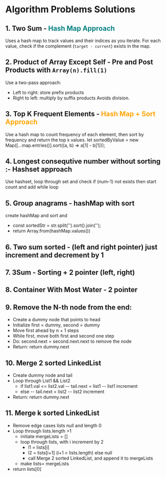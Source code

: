 # Algorithm Problems Solutions

## 1. Two Sum - <span style="color: teal;">Hash Map Approach</span>
Uses a hash map to track values and their indices as you iterate. For each value, check if the complement (`target - current`) exists in the map.

## 2. Product of Array Except Self - Pre and Post Products with `Array(n).fill(1)`
Use a two-pass approach:
- Left to right: store prefix products
- Right to left: multiply by suffix products
Avoids division.

## 3. Top K Frequent Elements - <span style="color: orange;">Hash Map + Sort Approach</span>
Use a hash map to count frequency of each element, then sort by frequency and return the top `k` values.
let sortedByValue = new Map([...map.entries()].sort((a, b) => a[1] - b[1]));

## 4. Longest consequtive number without sorting :- Hashset approach 
Use hashset, loop through set and check if (num-1) not exists then start count and add while loop 

## 5. Group anagrams - hashMap with sort
create hashMap and sort and 
- const sortedStr = str.split('').sort().join('');
- return Array.from(hashMap.values())

## 6. Two sum sorted - (left and right pointer) just increment and decrement by 1


## 7. 3Sum - Sorting + 2 pointer (left, right)

## 8. Container With Most Water - 2 pointer

## 9. Remove the N-th node from the end:
- Create a dummy node that points to head
- Initialize first = dummy, second = dummy
- Move first ahead by n + 1 steps
- While first, move both first and second one step
- Do: second.next = second.next.next to remove the node
- Return: return dummy.next

## 10. Merge 2 sorted LinkedList
  - Create dummy node and tail
  - Loop through List1 && List2
    - if list1.val <= list2.val
        -- tail.next = list1
        -- list1 increment
    - else
      -- tail.next = list2
      -- list2 increment
   - Return: return dummy.next

## 11. Merge k sorted LinkedList 
 - Remove edge cases lists null and length 0
 - Loop through lists.length >1
   - initiate mergeLists = []
   - loop through lists, with i increment by 2
     - l1 = lists[i]
     - l2 = lists[i+1] (i+1 < lists.length) else null
     - call Merge 2 sorted LinkedList, and append it to mergeLists
    - make lists= mergeLists
- return lists[0]
